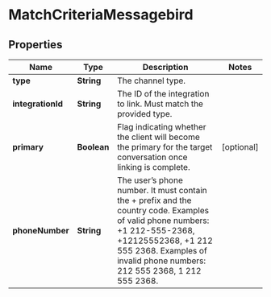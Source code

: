 

# MatchCriteriaMessagebird


## Properties

| Name | Type | Description | Notes |
|------------ | ------------- | ------------- | -------------|
|**type** | **String** | The channel type. |  |
|**integrationId** | **String** | The ID of the integration to link. Must match the provided type. |  |
|**primary** | **Boolean** | Flag indicating whether the client will become the primary for the target conversation once linking is complete. |  [optional] |
|**phoneNumber** | **String** | The user’s phone number. It must contain the + prefix and the country code. Examples of valid phone numbers: +1 212-555-2368, +12125552368, +1 212 555 2368. Examples of invalid phone numbers: 212 555 2368, 1 212 555 2368.  |  |



